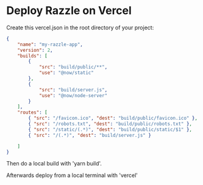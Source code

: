 # Deploy Razzle on Vercel

Create this vercel.json in the root directory of your project:

```json
{
    "name": "my-razzle-app",
    "version": 2,
    "builds": [
        {
            "src": "build/public/**",
            "use": "@now/static"
        },
        {
            "src": "build/server.js",
            "use": "@now/node-server"
        }
    ],
    "routes": [
        { "src": "/favicon.ico", "dest": "build/public/favicon.ico" },
        { "src": "/robots.txt", "dest": "build/public/robots.txt" },
        { "src": "/static/(.*)", "dest": "build/public/static/$1" },
        { "src": "/(.*)", "dest": "build/server.js" }

    ]
}
```

Then do a local build with 'yarn build'.

Afterwards deploy from a local terminal with 'vercel'

